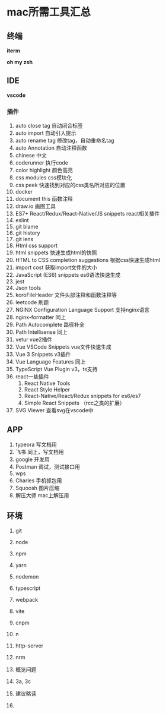 # mac所需工具汇总

## 终端 

**iterm**

**oh my zsh**	

## IDE

**vscode**

### 插件

1. auto close tag  自动闭合标签
2. auto import 自动引入提示
3. auto rename tag 修改tag，自动重命名tag
4. auto Annotation 自动注释函数
5. chinese 中文
6. coderunner 执行code
7. color highlight 颜色高亮
8. css modules css模块化
9. css peek 快速找到对应的css类名所对应的位置
10. docker
11. document this 函数注释
12. draw.io 画图工具
13. ES7+ React/Redux/React-Native/JS snippets  react相关插件
14. eslint
15. git blame
16. git history
17. git lens
18. Html css support 
19. html snippets 快速生成html的快照
20. HTML to CSS completion suggestions 根据css快速生成html
21. import cost 获取import文件的大小
22. JavaScript (ES6) snippets es6语法快速生成
23. jest
24. Json tools
25. koroFileHeader  文件头部注释和函数注释等
26. leetcode 刷题
27. NGINX Configuration Language Support 支持nginx语言
28. nginx-formatter 同上
29. Path Autocomplete 路径补全
30. Path Intellisense 同上
31. vetur vue2插件
32. Vue VSCode Snippets vue文件快速生成
33. Vue 3 Snippets v3插件
34. Vue Language Features 同上
35. TypeScript Vue Plugin v3，ts支持
36. react一些插件
    1. React Native Tools
    2. React Style Helper
    3. React-Native/React/Redux snippets for es6/es7
    4. Simple React Snippets （rcc之类的扩展）
37. SVG Viewer 查看svg在vscode中

## APP

1. typeora 写文档用
2. 飞书 同上，写文档用
3. google 开发用
4. Postman 调试，测试接口用
5. wps
6. Charles 手机抓包用
7. Squoosh 图片压缩
8. 解压大师 mac上解压用

## 环境

1. git
2. node
3. npm
4. yarn
5. nodemon
6. typescript
7. webpack
8. vite
9. cnpm
10. n
11. http-server
12. nrm





1. 概览问题
2. 3a, 3c
3. 建议略读
4. 